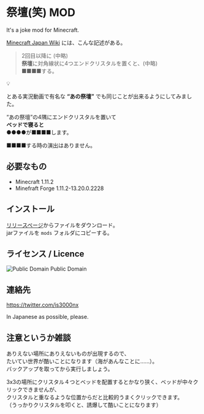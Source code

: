 祭壇(笑) MOD
====

It's a joke mod for Minecraft.


[Minecraft Japan Wiki](https://www26.atwiki.jp/minecraft/) には、こんな記述がある。

> 2回目以降に (中略)  
> **祭壇**に対角線状に4つエンドクリスタルを置くと、(中略)  
> ■■■■する。

:bulb:

とある実況動画で有名な **“あの祭壇”** でも同じことが出来るようにしてみました。  

“あの祭壇”の4隅にエンドクリスタルを置いて  
**ベッドで寝ると**  
●●●●が■■■■します。

■■■■する時の演出はありません。

## 必要なもの

* Minecraft 1.11.2
* Minefraft Forge 1.11.2-13.20.0.2228


## インストール

[リリースページ](https://github.com/is3000nx/JokeAlter/releases)からファイルをダウンロード。  
jarファイルを ``mods`` フォルダにコピーする。


## ライセンス / Licence

![Public Domain](https://licensebuttons.net/p/zero/1.0/88x31.png)
Public Domain

## 連絡先

https://twitter.com/is3000nx

In Japanese as possible, please.

## 注意というか雑談

ありえない場所にありえないものが出現するので、  
たいてい世界が酷いことになります（海があんなことに……）。  
バックアップを取ってから実行しましょう。

3x3の場所にクリスタル４つとベッドを配置するとかなり狭く、ベッドが中々クリックできませんが、  
クリスタルと重なるような位置からだと比較的うまくクリックできます。  
（うっかりクリスタルを叩くと、誘爆して酷いことになります）
